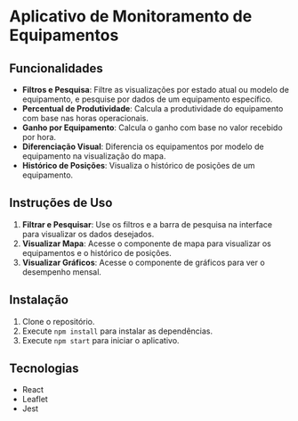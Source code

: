 # Aplicativo de Monitoramento de Equipamentos

## Funcionalidades

- **Filtros e Pesquisa**: Filtre as visualizações por estado atual ou modelo de equipamento, e pesquise por dados de um equipamento específico.
- **Percentual de Produtividade**: Calcula a produtividade do equipamento com base nas horas operacionais.
- **Ganho por Equipamento**: Calcula o ganho com base no valor recebido por hora.
- **Diferenciação Visual**: Diferencia os equipamentos por modelo de equipamento na visualização do mapa.
- **Histórico de Posições**: Visualiza o histórico de posições de um equipamento.

## Instruções de Uso

1. **Filtrar e Pesquisar**: Use os filtros e a barra de pesquisa na interface para visualizar os dados desejados.
2. **Visualizar Mapa**: Acesse o componente de mapa para visualizar os equipamentos e o histórico de posições.
3. **Visualizar Gráficos**: Acesse o componente de gráficos para ver o desempenho mensal.

## Instalação

1. Clone o repositório.
2. Execute `npm install` para instalar as dependências.
3. Execute `npm start` para iniciar o aplicativo.

## Tecnologias

- React
- Leaflet
- Jest
